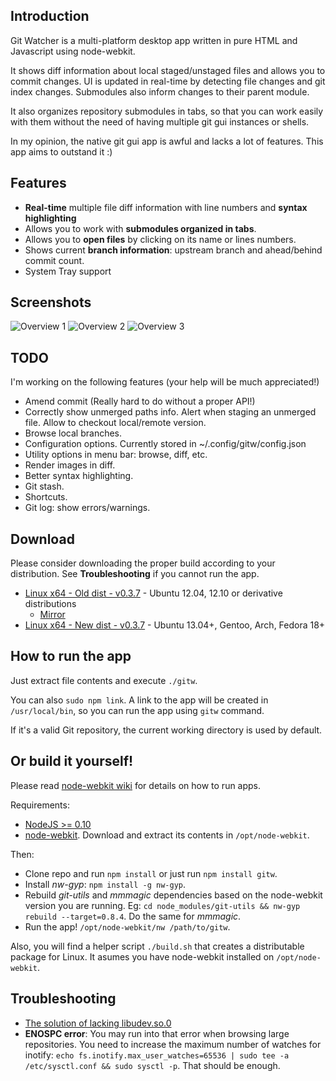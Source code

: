 ## Introduction

Git Watcher is a multi-platform desktop app written in pure HTML and Javascript using node-webkit.

It shows diff information about local staged/unstaged files and allows you to commit changes. UI is updated in real-time by detecting file changes and git index changes. Submodules also inform changes to their parent module.

It also organizes repository submodules in tabs, so that you can work easily with them without the need of having multiple git gui instances or shells.

In my opinion, the native git gui app is awful and lacks a lot of features. This app aims to outstand it :)

## Features

* **Real-time** multiple file diff information with line numbers and **syntax highlighting**
* Allows you to work with **submodules organized in tabs**.
* Allows you to **open files** by clicking on its name or lines numbers.
* Shows current **branch information**: upstream branch and ahead/behind commit count.
* System Tray support

## Screenshots
![Overview 1](http://i.imgur.com/sPpmjhO.png)
![Overview 2](http://i.imgur.com/4QWxanD.png)
![Overview 3](http://i.imgur.com/56Ou6Ju.png)

## TODO

I'm working on the following features
(your help will be much appreciated!)

* Amend commit (Really hard to do without a proper API!)
* Correctly show unmerged paths info. Alert when staging an unmerged file. Allow to checkout local/remote version.
* Browse local branches.
* Configuration options. Currently stored in ~/.config/gitw/config.json
* Utility options in menu bar: browse, diff, etc.
* Render images in diff.
* Better syntax highlighting.
* Git stash.
* Shortcuts.
* Git log: show errors/warnings.

## Download

Please consider downloading the proper build according to your distribution. See __Troubleshooting__ if you cannot run the app.

* [Linux x64 - Old dist - v0.3.7](https://drive.google.com/file/d/0BwAprEYudUlFdnF1R0xSSC1PbnM/edit?usp=sharing) - Ubuntu 12.04, 12.10 or derivative distributions
    * [Mirror](https://mega.co.nz/#!XJZSBSpB!z07rtjrJelkEesF9wrj4pPOYKkjkCvW1CPvg03HugG0)
* [Linux x64 - New dist - v0.3.7](https://drive.google.com/file/d/0BwAprEYudUlFVmQyWmRjVTVEMzg/edit?usp=sharing) - Ubuntu 13.04+, Gentoo, Arch, Fedora 18+

## How to run the app

Just extract file contents and execute `./gitw`.

You can also `sudo npm link`. A link to the app will be created in `/usr/local/bin`, so you can run the app using `gitw` command.

If it's a valid Git repository, the current working directory is used by default.

## Or build it yourself!

Please read [node-webkit wiki](https://github.com/rogerwang/node-webkit/wiki) for details on how to run apps.

Requirements:
* [NodeJS >= 0.10](http://nodejs.org/download/)
* [node-webkit](https://github.com/rogerwang/node-webkit#downloads). Download and extract its contents in `/opt/node-webkit`.


Then:
* Clone repo and run `npm install` or just run `npm install gitw`.
* Install *nw-gyp*: `npm install -g nw-gyp`.
* Rebuild *git-utils* and *mmmagic* dependencies based on the node-webkit version you are running. Eg: `cd node_modules/git-utils && nw-gyp rebuild --target=0.8.4`. Do the same for *mmmagic*.
* Run the app! `/opt/node-webkit/nw /path/to/gitw`.

Also, you will find a helper script `./build.sh` that creates a distributable package for Linux. It asumes you have node-webkit installed on `/opt/node-webkit`.

## Troubleshooting

* [The solution of lacking libudev.so.0](https://github.com/rogerwang/node-webkit/wiki/The-solution-of-lacking-libudev.so.0)
* __ENOSPC error__: You may run into that error when browsing large repositories. You need to increase the maximum number of watches for inotify: `echo fs.inotify.max_user_watches=65536 | sudo tee -a /etc/sysctl.conf && sudo sysctl -p`. That should be enough.
